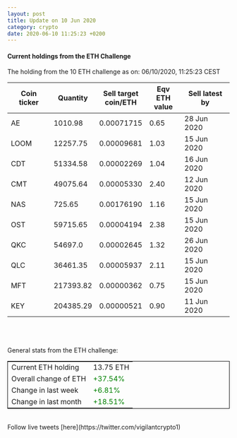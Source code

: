 ```yaml
---
layout: post
title: Update on 10 Jun 2020
category: crypto
date: 2020-06-10 11:25:23 +0200
---
```

<!-- Global site tag (gtag.js) - Google Analytics -->
<script async src="https://www.googletagmanager.com/gtag/js?id=UA-103831149-5"></script>
<script>
  window.dataLayer = window.dataLayer || [];
  function gtag(){dataLayer.push(arguments);}
  gtag('js', new Date());

  gtag('config', 'UA-103831149-5');
</script>


#### Current holdings from the ETH Challenge

The holding from the 10 ETH challenge as on: 06/10/2020, 11:25:23 CEST

|Coin ticker|Quantity|Sell target<br>coin/ETH|Eqv ETH<br>value|Sell latest by|
|-----------|--------|-----------|-----------|--------------|
AE|1010.98|  0.00071715|0.65|28 Jun 2020|
LOOM|12257.75|  0.00009681|1.03|15 Jun 2020|
CDT|51334.58|  0.00002269|1.04|16 Jun 2020|
CMT|49075.64|  0.00005330|2.40|12 Jun 2020|
NAS|725.65|  0.00176190|1.16|15 Jun 2020|
OST|59715.65|  0.00004194|2.38|15 Jun 2020|
QKC|54697.0|  0.00002645|1.32|26 Jun 2020|
QLC|36461.35|  0.00005937|2.11|15 Jun 2020|
MFT|217393.82|  0.00000362|0.75|15 Jun 2020|
KEY|204385.29|  0.00000521|0.90|11 Jun 2020|

<br>
<br>
<br>
General stats from the ETH challenge:

<table style="border:1px solid black;margin-left:auto;margin-right:auto;">
	<tbody>
	<tr>
		<td>Current ETH holding</td>
		<td>     13.75 ETH</td>
	</tr>
	<tr>
		<td>Overall change of ETH</td>
		<td><font color="green">+37.54%</font></td>
	</tr>
	<tr>
		<td>Change in last week</td>
		<td><font color="green">+6.81%</font></td>
	</tr>
	<tr>
		<td>Change in last month</td>
		<td><font color="green">+18.51%</font></td>
	</tr>
	</tbody>
</table>

<br>
Follow live tweets [here](https://twitter.com/vigilantcrypto1)
<br>
<br>